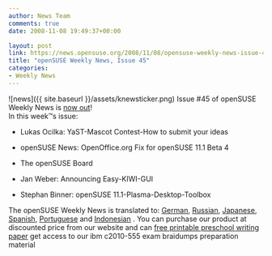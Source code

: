 ```yaml
---
author: News Team
comments: true
date: 2008-11-08 19:49:37+00:00

layout: post
link: https://news.opensuse.org/2008/11/08/opensuse-weekly-news-issue-45/
title: "openSUSE Weekly News, Issue 45"
categories:
- Weekly News
---
```

![news]({{ site.baseurl }}/assets/knewsticker.png) Issue #45 of openSUSE Weekly News is [now out](http://en.opensuse.org/OpenSUSE_Weekly_News/45)!  
In this week™s issue:


  * Lukas Ocilka: YaST-Mascot Contest-How to submit your ideas

  * openSUSE News: OpenOffice.org Fix for openSUSE 11.1 Beta 4

  * The openSUSE Board

  * Jan Weber: Announcing Easy-KIWI-GUI

  * Stephan Binner: openSUSE 11.1-Plasma-Desktop-Toolbox




The openSUSE Weekly News is translated to: 
[German](http://de.opensuse.org/OpenSUSE-Wochenschau/45), 
[Russian](http://ru.opensuse.org/%D0%95%D0%B6%D0%B5%D0%BD%D0%B5%D0%B4%D0%B5%D0%BB%D1%8C%D0%BD%D1%8B%D0%B5_%D0%BD%D0%BE%D0%B2%D0%BE%D1%81%D1%82%D0%B8_openSUSE/45), 
[Japanese](http://ja.opensuse.org/OpenSUSE_Weekly_News/45), 
[Spanish](http://es.opensuse.org/OpenSUSE_Noticias_Semanales/45), 
[Portuguese](http://pt.opensuse.org/Not%C3%ADcias_da_semana_no_openSUSE/45) and 
[Indonesian](http://en.opensuse.org/OpenSUSE_Weekly_News/45/indonesian) . You can purchase our product at discounted price from our website and can [free printable preschool writing paper](https://majesticpapers.com/) get access to our ibm c2010-555 exam braidumps preparation material		
